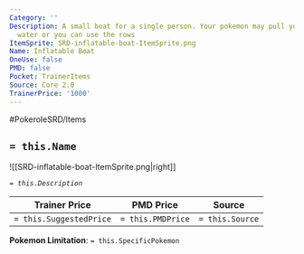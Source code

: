 ```yaml
---
Category: ''
Description: A small boat for a single person. Your pokemon may pull you through the
  water or you can use the rows
ItemSprite: SRD-inflatable-boat-ItemSprite.png
Name: Inflatable Boat
OneUse: false
PMD: false
Pocket: TrainerItems
Source: Core 2.0
TrainerPrice: '1000'
---
```


#PokeroleSRD/Items

## `= this.Name`

![[SRD-inflatable-boat-ItemSprite.png|right]]

*`= this.Description`*

| Trainer Price           | PMD Price         | Source | 
| ----------------------- | ----------------- | ------ |
| `= this.SuggestedPrice` | `= this.PMDPrice` | `= this.Source`

**Pokemon Limitation**: `= this.SpecificPokemon`
